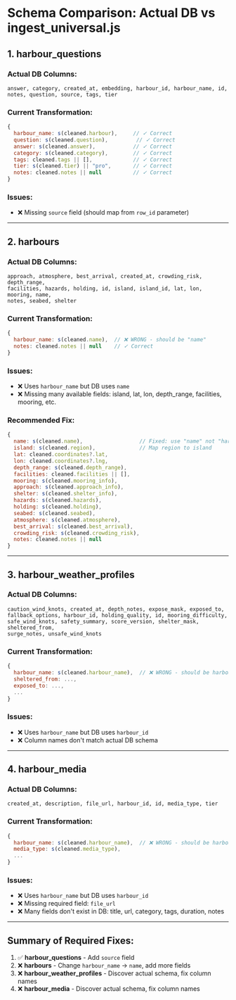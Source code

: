 # Schema Comparison: Actual DB vs ingest_universal.js

## 1. harbour_questions

### Actual DB Columns:
```
answer, category, created_at, embedding, harbour_id, harbour_name, id, notes, question, source, tags, tier
```

### Current Transformation:
```javascript
{
  harbour_name: s(cleaned.harbour),     // ✓ Correct
  question: s(cleaned.question),         // ✓ Correct
  answer: s(cleaned.answer),            // ✓ Correct
  category: s(cleaned.category),        // ✓ Correct
  tags: cleaned.tags || [],             // ✓ Correct
  tier: s(cleaned.tier) || "pro",       // ✓ Correct
  notes: cleaned.notes || null          // ✓ Correct
}
```

### Issues:
- ❌ Missing `source` field (should map from `row_id` parameter)

---

## 2. harbours

### Actual DB Columns:
```
approach, atmosphere, best_arrival, created_at, crowding_risk, depth_range,
facilities, hazards, holding, id, island, island_id, lat, lon, mooring, name,
notes, seabed, shelter
```

### Current Transformation:
```javascript
{
  harbour_name: s(cleaned.name),  // ❌ WRONG - should be "name"
  notes: cleaned.notes || null    // ✓ Correct
}
```

### Issues:
- ❌ Uses `harbour_name` but DB uses `name`
- ❌ Missing many available fields: island, lat, lon, depth_range, facilities, mooring, etc.

### Recommended Fix:
```javascript
{
  name: s(cleaned.name),                  // Fixed: use "name" not "harbour_name"
  island: s(cleaned.region),              // Map region to island
  lat: cleaned.coordinates?.lat,
  lon: cleaned.coordinates?.lng,
  depth_range: s(cleaned.depth_range),
  facilities: cleaned.facilities || [],
  mooring: s(cleaned.mooring_info),
  approach: s(cleaned.approach_info),
  shelter: s(cleaned.shelter_info),
  hazards: s(cleaned.hazards),
  holding: s(cleaned.holding),
  seabed: s(cleaned.seabed),
  atmosphere: s(cleaned.atmosphere),
  best_arrival: s(cleaned.best_arrival),
  crowding_risk: s(cleaned.crowding_risk),
  notes: cleaned.notes || null
}
```

---

## 3. harbour_weather_profiles

### Actual DB Columns:
```
caution_wind_knots, created_at, depth_notes, expose_mask, exposed_to,
fallback_options, harbour_id, holding_quality, id, mooring_difficulty,
safe_wind_knots, safety_summary, score_version, shelter_mask, sheltered_from,
surge_notes, unsafe_wind_knots
```

### Current Transformation:
```javascript
{
  harbour_name: s(cleaned.harbour_name),  // ❌ WRONG - should be harbour_id
  sheltered_from: ...,
  exposed_to: ...,
  ...
}
```

### Issues:
- ❌ Uses `harbour_name` but DB uses `harbour_id`
- ❌ Column names don't match actual DB schema

---

## 4. harbour_media

### Actual DB Columns:
```
created_at, description, file_url, harbour_id, id, media_type, tier
```

### Current Transformation:
```javascript
{
  harbour_name: s(cleaned.harbour_name),  // ❌ WRONG - should be harbour_id
  media_type: s(cleaned.media_type),
  ...
}
```

### Issues:
- ❌ Uses `harbour_name` but DB uses `harbour_id`
- ❌ Missing required field: `file_url`
- ❌ Many fields don't exist in DB: title, url, category, tags, duration, notes

---

## Summary of Required Fixes:

1. ✅ **harbour_questions** - Add `source` field
2. ❌ **harbours** - Change `harbour_name` → `name`, add more fields
3. ❌ **harbour_weather_profiles** - Discover actual schema, fix column names
4. ❌ **harbour_media** - Discover actual schema, fix column names
